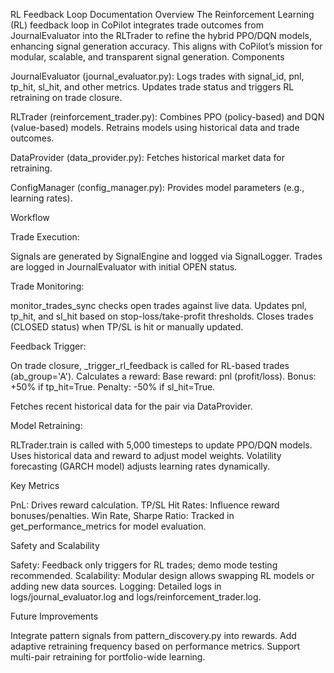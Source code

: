 RL Feedback Loop Documentation
Overview
The Reinforcement Learning (RL) feedback loop in CoPilot integrates trade outcomes from JournalEvaluator into the RLTrader to refine the hybrid PPO/DQN models, enhancing signal generation accuracy. This aligns with CoPilot’s mission for modular, scalable, and transparent signal generation.
Components

JournalEvaluator (journal_evaluator.py):
Logs trades with signal_id, pnl, tp_hit, sl_hit, and other metrics.
Updates trade status and triggers RL retraining on trade closure.


RLTrader (reinforcement_trader.py):
Combines PPO (policy-based) and DQN (value-based) models.
Retrains models using historical data and trade outcomes.


DataProvider (data_provider.py):
Fetches historical market data for retraining.


ConfigManager (config_manager.py):
Provides model parameters (e.g., learning rates).



Workflow

Trade Execution:

Signals are generated by SignalEngine and logged via SignalLogger.
Trades are logged in JournalEvaluator with initial OPEN status.


Trade Monitoring:

monitor_trades_sync checks open trades against live data.
Updates pnl, tp_hit, and sl_hit based on stop-loss/take-profit thresholds.
Closes trades (CLOSED status) when TP/SL is hit or manually updated.


Feedback Trigger:

On trade closure, _trigger_rl_feedback is called for RL-based trades (ab_group='A').
Calculates a reward:
Base reward: pnl (profit/loss).
Bonus: +50% if tp_hit=True.
Penalty: -50% if sl_hit=True.


Fetches recent historical data for the pair via DataProvider.


Model Retraining:

RLTrader.train is called with 5,000 timesteps to update PPO/DQN models.
Uses historical data and reward to adjust model weights.
Volatility forecasting (GARCH model) adjusts learning rates dynamically.



Key Metrics

PnL: Drives reward calculation.
TP/SL Hit Rates: Influence reward bonuses/penalties.
Win Rate, Sharpe Ratio: Tracked in get_performance_metrics for model evaluation.

Safety and Scalability

Safety: Feedback only triggers for RL trades; demo mode testing recommended.
Scalability: Modular design allows swapping RL models or adding new data sources.
Logging: Detailed logs in logs/journal_evaluator.log and logs/reinforcement_trader.log.

Future Improvements

Integrate pattern signals from pattern_discovery.py into rewards.
Add adaptive retraining frequency based on performance metrics.
Support multi-pair retraining for portfolio-wide learning.
